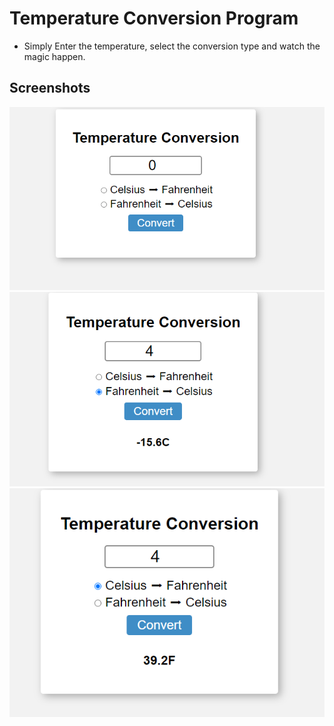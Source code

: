 # Temperature Conversion Program
* Simply Enter the temperature, select the conversion type and watch the magic happen.

## Screenshots
![App Image](./app_images/start.png)
![App Image](./app_images/toCelsius.png)
![App Image](./app_images/toFehrenheit.png)